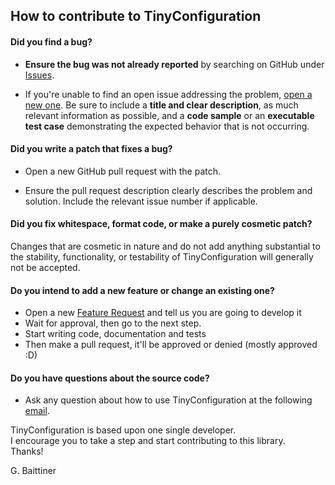 ## How to contribute to TinyConfiguration

#### **Did you find a bug?**

* **Ensure the bug was not already reported** by searching on GitHub under [Issues](https://github.com/MrSnix/TinyConfiguration/issues).

* If you're unable to find an open issue addressing the problem, [open a new one](https://github.com/MrSnix/TinyConfiguration/issues/new/choose). Be sure to include a **title and clear description**, as much relevant information as possible, and a **code sample** or an **executable test case** demonstrating the expected behavior that is not occurring.

#### **Did you write a patch that fixes a bug?**

* Open a new GitHub pull request with the patch.

* Ensure the pull request description clearly describes the problem and solution. Include the relevant issue number if applicable.

#### **Did you fix whitespace, format code, or make a purely cosmetic patch?**

Changes that are cosmetic in nature and do not add anything substantial to the stability, functionality, or testability of TinyConfiguration will generally not be accepted.

#### **Do you intend to add a new feature or change an existing one?**

* Open a new [Feature Request](https://github.com/MrSnix/TinyConfiguration/issues/new/choose) and tell us you are going to develop it
* Wait for approval, then go to the next step.
* Start writing code, documentation and tests
* Then make a pull request, it'll be approved or denied (mostly approved :D)

#### **Do you have questions about the source code?**

* Ask any question about how to use TinyConfiguration at the following [email](emailto:baittiner.giuseppe.dev@gmail.com).

TinyConfiguration is based upon one single developer.  
I encourage you to take a step and start contributing to this library.  
Thanks!

G. Baittiner
